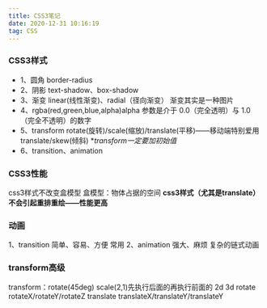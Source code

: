 ```yaml
---
title: CSS3笔记
date: 2020-12-31 10:16:19
tag: CSS
---
```


### CSS3样式
* 1、圆角 border-radius
* 2、阴影 text-shadow、box-shadow
* 3、渐变 linear(线性渐变)、radial（径向渐变）     渐变其实是一种图片
* 4、rgba(red,green,blue,alpha)alpha 参数是介于 0.0（完全透明）与 1.0（完全不透明）的数字
* 5、transform
    rotate(旋转)/scale(缩放)/translate(平移)——移动端特别爱用translate/skew(倾斜)
    **transform一定要加初始值* 
* 6、transition、animation

### CSS3性能
css3样式不改变盒模型
盒模型：物体占据的空间
**css3样式（尤其是translate）不会引起重排重绘——性能更高**

### 动画
1、transition        简单、容易、方便    常用
2、animation         强大、麻烦          复杂的链式动画

### transform高级
transform：rotate(45deg) scale(2,1)先执行后面的再执行前面的
2d                  3d
rotate              rotateX/rotateY/rotateZ
translate           translateX/translateY/translateY